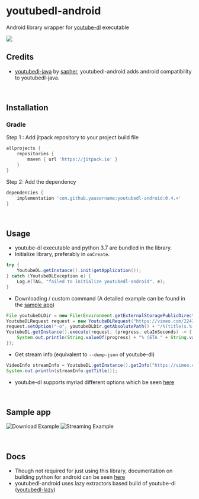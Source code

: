 # youtubedl-android
Android library wrapper for [youtube-dl](https://github.com/rg3/youtube-dl) executable

[![](https://jitpack.io/v/yausername/youtubedl-android.svg)](https://jitpack.io/#yausername/youtubedl-android)


## Credits
*  [youtubedl-java](https://github.com/sapher/youtubedl-java) by [sapher](https://github.com/sapher), youtubedl-android adds android compatibility to youtubedl-java.

<br/>

## Installation

### Gradle
Step 1 : Add jitpack repository to your project build file
```gradle
allprojects {
    repositories {
        maven { url 'https://jitpack.io' }
    }
}
```
Step 2: Add the dependency
```gradle
dependencies {
    implementation 'com.github.yausername:youtubedl-android:0.4.+'
}
```

<br/>

## Usage

* youtube-dl executable and python 3.7 are bundled in the library.
* Initialize library, preferably in `onCreate`.

```java
try {
    YoutubeDL.getInstance().init(getApplication());
} catch (YoutubeDLException e) {
    Log.e(TAG, "failed to initialize youtubedl-android", e);
}
```


* Downloading / custom command (A detailed example can be found in the [sample app](app/src/main/java/com/yausername/youtubedl_android_example/DownloadingExampleActivity.java))
```java
File youtubeDLDir = new File(Environment.getExternalStoragePublicDirectory(Environment.DIRECTORY_DOWNLOADS), "youtubedl-android");
YoutubeDLRequest request = new YoutubeDLRequest("https://vimeo.com/22439234");
request.setOption("-o", youtubeDLDir.getAbsolutePath() + "/%(title)s.%(ext)s");
YoutubeDL.getInstance().execute(request, (progress, etaInSeconds) -> {
    System.out.println(String.valueOf(progress) + "% (ETA " + String.valueOf(etaInSeconds) + " seconds)");
});
```


* Get stream info (equivalent to `--dump-json` of youtube-dl)
```java
VideoInfo streamInfo = YoutubeDL.getInstance().getInfo("https://vimeo.com/22439234");
System.out.println(streamInfo.getTitle());
```

* youtube-dl supports myriad different options which be seen [here](https://github.com/rg3/youtube-dl)


<br/>

## Sample app

![Download Example](https://media.giphy.com/media/LpDmy1nS4JjERk39xS/giphy.gif)
![Streaming Example](https://media.giphy.com/media/1qXGlSPB3pqRQ7dLxx/giphy.gif)

<br/>

## Docs
 *  Though not required for just using this library, documentation on building python for android can be seen [here](BUILD_PYTHON.md)
 * youtubedl-android uses lazy extractors based build of youtube-dl ([youtubedl-lazy](https://github.com/yausername/youtubedl-lazy/))
